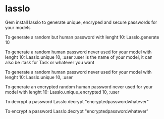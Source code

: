# lasslo
Gem install lasslo to generate unique, encryped and secure passwords for your models

To generate a random but human password with lenght 10:
Lasslo.generate 10

To generate a random human password never used for your model with lenght 10:
Lasslo.unique 10, :user
:user is the name of your model, it can also be :task for Task or whatever you want

To generate a random human password never used for your model with lenght 10:
Lasslo.unique 10, :user

To generate an encrypted random human password never used for your model with lenght 10:
Lasslo.unique_encrypted 10, :user

To decrypt a password
Lasslo.decrypt "encryptedpasswordwhatever"

To encrypt a password
Lasslo.decrypt "encryptedpasswordwhatever"
